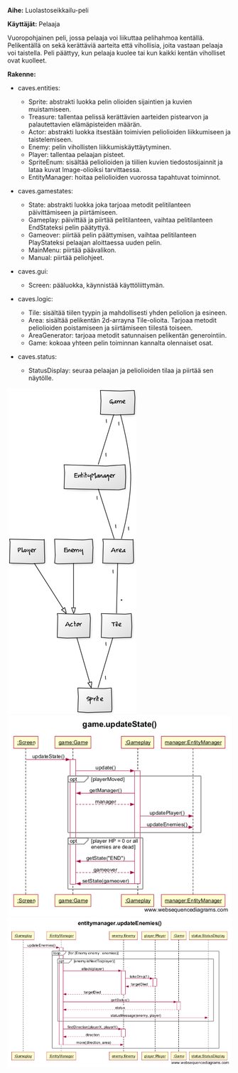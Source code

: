 **Aihe:** Luolastoseikkailu-peli

**Käyttäjät:** Pelaaja

Vuoropohjainen peli, jossa pelaaja voi liikuttaa pelihahmoa kentällä. Pelikentällä on sekä kerättäviä aarteita että vihollisia, joita vastaan pelaaja voi taistella. Peli päättyy, kun pelaaja kuolee tai kun kaikki kentän viholliset ovat kuolleet.

**Rakenne:**
* caves.entities:  
    + Sprite: abstrakti luokka pelin olioiden sijaintien ja kuvien muistamiseen.  
    + Treasure: tallentaa pelissä kerättävien aarteiden pistearvon ja palautettavien elämäpisteiden määrän.  
    + Actor: abstrakti luokka itsestään toimivien peliolioiden liikkumiseen ja taistelemiseen.  
    + Enemy: pelin vihollisten liikkumiskäyttäytyminen.  
    + Player: tallentaa pelaajan pisteet.  
    + SpriteEnum: sisältää peliolioiden ja tiilien kuvien tiedostosijainnit ja lataa kuvat Image-olioiksi tarvittaessa.  
    + EntityManager: hoitaa peliolioiden vuorossa tapahtuvat toiminnot.  

* caves.gamestates:   
    + State: abstrakti luokka joka tarjoaa metodit pelitilanteen päivittämiseen ja piirtämiseen.  
    + Gameplay: päivittää ja piirtää pelitilanteen, vaihtaa pelitilanteen EndStateksi pelin päätyttyä.  
    + Gameover: piirtää pelin päättymisen, vaihtaa pelitilanteen PlayStateksi pelaajan aloittaessa uuden pelin.  
    + MainMenu: piirtää päävalikon.  
    + Manual: piirtää peliohjeet.  

* caves.gui:  
    + Screen: pääluokka, käynnistää käyttöliittymän.  

* caves.logic:  
    + Tile: sisältää tiilen tyypin ja mahdollisesti yhden peliolion ja esineen.  
    + Area: sisältää pelikentän 2d-arrayna Tile-olioita. Tarjoaa metodit peliolioiden poistamiseen ja siirtämiseen tiilestä toiseen.  
    + AreaGenerator: tarjoaa metodit satunnaisen pelikentän generointiin.  
    + Game: kokoaa yhteen pelin toiminnan kannalta olennaiset osat.  

* caves.status:  
    + StatusDisplay: seuraa pelaajan ja peliolioiden tilaa ja piirtää sen näytölle.  

![Luokkakaavio](./luokkakaavio.png)  
![Sekvenssikaavio 1](./game.updateState().png)  
![Sekvenssikaavio 2](./entitymanager.updateEnemies().png)
